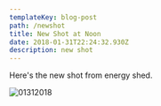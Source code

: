 ```yaml
---
templateKey: blog-post
path: /newshot
title: New Shot at Noon
date: 2018-01-31T22:24:32.930Z
description: new shot
---
```

Here's the new shot from energy shed.

![01312018](/img/webcam__20180131-120000.jpg)
